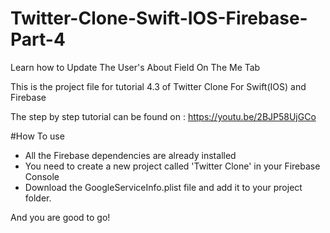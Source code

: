 # Twitter-Clone-Swift-IOS-Firebase-Part-4
Learn how to Update The User's About Field On The Me Tab 

This is the project file for tutorial 4.3 of Twitter Clone For Swift(IOS) and Firebase

The step by step tutorial can be found on :
https://youtu.be/2BJP58UjGCo

#How To use 

- All the Firebase dependencies are already installed
- You need to create a new project called 'Twitter Clone' in your Firebase Console
- Download the GoogleServiceInfo.plist file and add it to your project folder.

And you are good to go!